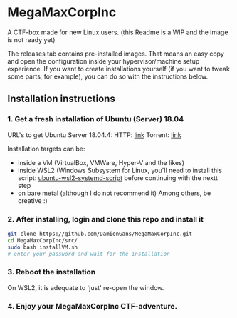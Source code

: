 # MegaMaxCorpInc
A CTF-box made for new Linux users. (this Readme is a WIP and the image is not ready yet)

The releases tab contains pre-installed images. That means an easy copy and open the configuration inside your hypervisor/machine setup experience. If you want to create installations yourself (if you want to tweak some parts, for example), you can do so with the instructions below.
## Installation instructions
### 1. Get a fresh installation of Ubuntu (Server) 18.04
URL's to get Ubuntu Server 18.04.4:
HTTP: [link](http://releases.ubuntu.com/18.04/ubuntu-18.04.4-live-server-amd64.iso)
Torrent: [link](http://releases.ubuntu.com/18.04/ubuntu-18.04.4-live-server-amd64.iso.torrent)

Installation targets can be:
- inside a VM (VirtualBox, VMWare, Hyper-V and the likes)
- inside WSL2 (Windows Subsystem for Linux, you'll need to install this script: [ubuntu-wsl2-systemd-script](https://github.com/DamionGans/ubuntu-wsl2-systemd-script) before continuing with the nextt step
- on bare metal (although I do not recommend it)
Among others, be creative :)

### 2. After installing, login and clone this repo and install it
```sh
git clone https://github.com/DamionGans/MegaMaxCorpInc.git
cd MegaMaxCorpInc/src/
sudo bash installVM.sh
# enter your password and wait for the installation
```
### 3. Reboot the installation
On WSL2, it is adequate to 'just' re-open the window.

### 4. Enjoy your MegaMaxCorpInc CTF-adventure.
